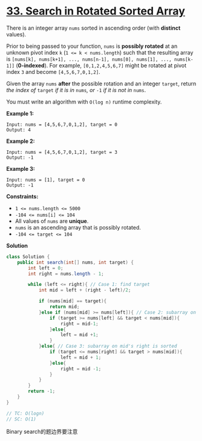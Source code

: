 # [33. Search in Rotated Sorted Array](https://leetcode.com/problems/search-in-rotated-sorted-array/)

There is an integer array `nums` sorted in ascending order (with **distinct** values).

Prior to being passed to your function, `nums` is **possibly rotated** at an unknown pivot index `k` (`1 <= k < nums.length`) such that the resulting array is `[nums[k], nums[k+1], ..., nums[n-1], nums[0], nums[1], ..., nums[k-1]]` (**0-indexed**). For example, `[0,1,2,4,5,6,7]` might be rotated at pivot index `3` and become `[4,5,6,7,0,1,2]`.

Given the array `nums` **after** the possible rotation and an integer `target`, return *the index of* `target` *if it is in* `nums`*, or* `-1` *if it is not in* `nums`.

You must write an algorithm with `O(log n)` runtime complexity.

 

**Example 1:**

```
Input: nums = [4,5,6,7,0,1,2], target = 0
Output: 4
```

**Example 2:**

```
Input: nums = [4,5,6,7,0,1,2], target = 3
Output: -1
```

**Example 3:**

```
Input: nums = [1], target = 0
Output: -1
```

 

**Constraints:**

- `1 <= nums.length <= 5000`
- `-104 <= nums[i] <= 104`
- All values of `nums` are **unique**.
- `nums` is an ascending array that is possibly rotated.
- `-104 <= target <= 104`



**Solution**

```java
class Solution {
    public int search(int[] nums, int target) {
        int left = 0;
        int right = nums.length - 1;

        while (left <= right){ // Case 1: find target
            int mid = left + (right - left)/2;

            if (nums[mid] == target){
                return mid;
            }else if (nums[mid] >= nums[left]){ // Case 2: subarray on mid's left is sorted
                if (target >= nums[left] && target < nums[mid]){
                    right = mid-1;
                }else{
                    left = mid +1;
                }
            }else{ // Case 3: subarray on mid's right is sorted
                if (target <= nums[right] && target > nums[mid]){
                    left = mid + 1;
                }else{
                    right = mid -1;
                }
            }
        }
        return -1;
    }
}

// TC: O(logn)
// SC: O(1)
```

Binary search的题边界要注意

